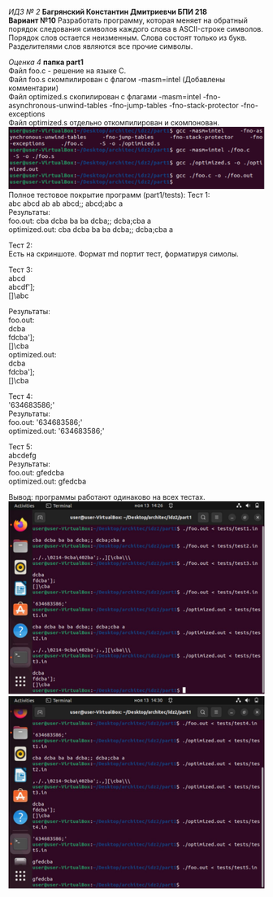 *ИДЗ № 2*
**Багрянский Константин Дмитриевчи БПИ 218**  
**Вариант №10**
Разработать программу, которая меняет на обратный порядок следования символов каждого
слова в ASCII-строке символов. Порядок слов остается неизменным. Слова состоят только из букв.
Разделителями слов являются все прочие символы.

*Оценка 4*  **папка part1**  
Файл foo.c - решение на языке C.  
Файл foo.s скомпилирован с флагом -masm=intel  (Добавлены комментарии)  
Файл optimized.s скопилирован с флагами -masm=intel -fno-asynchronous-unwind-tables -fno-jump-tables -fno-stack-protector -fno-exceptions  
Файл optimized.s отдельно откомпилирован и скомпонован.  
![alt text](part1/pics/comp.PNG)
Полное тестовое покрытие программ (part1/tests): 
Тест 1:  
abc abcd ab ab abcd;; abcd;abc a  
Результаты:    
foo.out:        cba dcba ba ba dcba;; dcba;cba a   
optimized.out:  cba dcba ba ba dcba;; dcba;cba a  

Тест 2:  
Есть на скриншоте. Формат md портит тест, форматируя симолы.

Тест 3:  
abcd  
abcdf'];  
[]\abc  

Результаты:    
foo.out:  
dcba  
fdcba'];  
[]\cba  
optimized.out:  
dcba  
fdcba'];  
[]\cba  

Тест 4:  
'634683586;'  
Результаты:    
foo.out:          '634683586;'  
optimized.out:    '634683586;'  

Тест 5:  
abcdefg  
Результаты:    
foo.out:         gfedcba  
optimized.out:   gfedcba  

Вывод: программы работают одинаково на всех тестах.  
![alt text](part1/pics/test1.jpg)
![alt text](part1/pics/test2.jpg)
